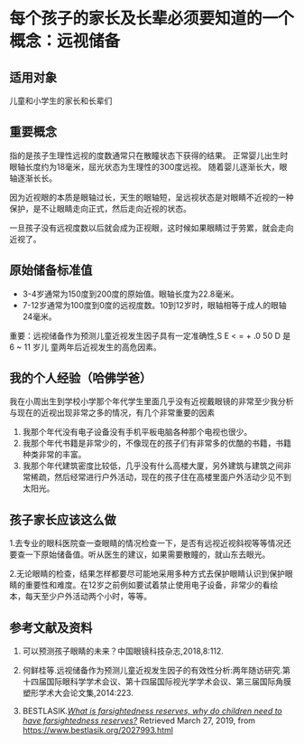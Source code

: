 # 每个孩子的家长及长辈必须要知道的一个概念：远视储备

## 适用对象

儿童和小学生的家长和长辈们

## 重要概念

指的是孩子生理性远视的度数通常只在散瞳状态下获得的结果。
正常婴儿出生时眼轴长度约为18毫米，屈光状态为生理性的300度远视。
随着婴儿逐渐长大，眼轴逐渐长长。

因为近视眼的本质是眼轴过长，天生的眼轴短，呈远视状态是对眼睛不近视的一种保护，是不让眼睛走向正式，然后走向近视的状态。

一旦孩子没有远视度数以后就会成为正视眼，这时候如果眼睛过于劳累，就会走向近视了。


## 原始储备标准值

- 3-4岁通常为150度到200度的原始值。眼轴长度为22.8毫米。
- 7-12岁通常为100度到0度的远视度数。10到12岁时，眼轴相等于成人的眼轴24毫米。

重要：远视储备作为预测儿童近视发生因子具有一定准确性,S E < = + .0 50 D 是6 ~ 11 岁儿
童两年后近视发生的高危因素。

## 我的个人经验（哈佛学爸）

我在小周出生到学校小学那个年代学生里面几乎没有近视戴眼镜的非常至少我分析与现在的近视出现非常之多的情况，有几个非常重要的因素

1. 我那个年代没有电子设备没有手机平板电脑各种那个电视也很少。
2. 我那个年代书籍是非常少的，不像现在的孩子们有非常多的优酷的书籍，书籍种类非常的丰富。
3. 我那个年代建筑密度比较低，几乎没有什么高楼大厦，另外建筑与建筑之间非常稀疏，然后经常进行户外活动，现在的孩子住在高楼里面户外活动少见不到太阳光。


## 孩子家长应该这么做

1.去专业的眼科医院查一查眼睛的情况检查一下，是否有远视近视斜视等等情况还要查一下原始储备值。听从医生的建议，如果需要散瞳的，就山东去眼光。

2.无论眼睛的检查，结果怎样都要尽可能地采用多种方式去保护眼睛认识到保护眼睛的重要性和难度。在12岁之前例如要试着禁止使用电子设备，非常少的看绘本，每天至少户外活动两个小时，等等。

## 参考文献及资料

1. 可以预测孩子眼睛的未来？中国眼镜科技杂志,2018,8:112.

2. 何鲜桂等.远视储备作为预测儿童近视发生因子的有效性分析:两年随访研究.第十四届国际眼科学学术会议、第十四届国际视光学学术会议、第三届国际角膜塑形学术大会论文集,2014:223.

3. BESTLASIK.*[What is farsightedness reserves, why do children need to have farsightedness reserves?](https://www.bestlasik.org/2027993.html)* Retrieved March 27, 2019, from https://www.bestlasik.org/2027993.html


